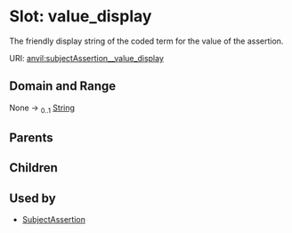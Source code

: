 
# Slot: value_display

The friendly display string of the coded term for the value of the assertion.

URI: [anvil:subjectAssertion__value_display](https://anvilproject.org/acr-harmonized-data-model/subjectAssertion__value_display)


## Domain and Range

None &#8594;  <sub>0..1</sub> [String](types/String.md)

## Parents


## Children


## Used by

 * [SubjectAssertion](SubjectAssertion.md)
